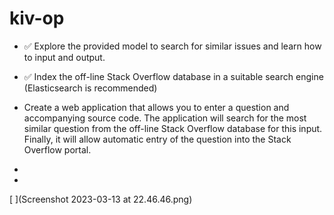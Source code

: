 # kiv-op

- ✅ Explore the provided model to search for similar issues and learn how to input and output. 

-  ✅ Index the off-line Stack Overflow database in a suitable search engine (Elasticsearch is recommended)

- Create a web application that allows you to enter a question and accompanying source code. The application will search for the most similar question from the off-line Stack Overflow database for this input. Finally, it will allow automatic entry of the question into the Stack Overflow portal.

- 
- 
[ ](Screenshot 2023-03-13 at 22.46.46.png)
